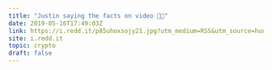 ```yaml
---
title: "Justin saying the facts on video 🤣🤣"
date: 2019-05-16T17:49:03Z
link: https://i.redd.it/p85uhoxsojy21.jpg?utm_medium=RSS&utm_source=hune
site: i.redd.it
topic: crypto
draft: false
---
```

